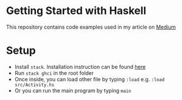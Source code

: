 # Getting Started with Haskell

This repository contains code examples used in my article on [Medium]()

# Setup

- Install `stack`. Installation instruction can be found [here](https://docs.haskellstack.org/en/stable/install_and_upgrade/)
- Run `stack ghci` in the root folder
- Once inside, you can load other file by typing `:load` e.g. `:load src/Activity.hs`
- Or you can run the main program by typing `main`
